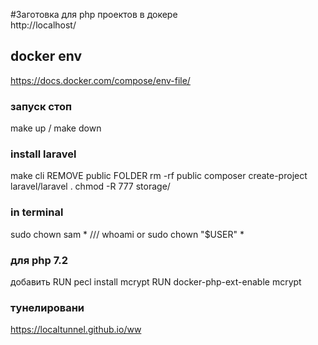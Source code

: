 #Заготовка для php проектов в докере    
http://localhost/
## docker env 
https://docs.docker.com/compose/env-file/   


### запуск стоп
make up  /  make down

### install laravel
make cli
REMOVE public FOLDER    rm -rf public
composer create-project laravel/laravel .
chmod  -R 777 storage/


### in terminal
sudo chown sam *   ///    whoami
or
sudo chown "$USER" *

### для php 7.2 
добавить
RUN pecl install mcrypt
RUN docker-php-ext-enable mcrypt
###    тунелировани
https://localtunnel.github.io/ww
